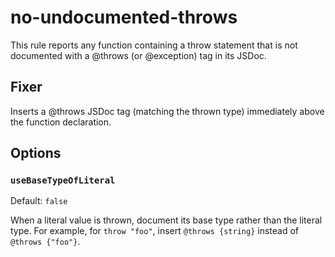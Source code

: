 # no-undocumented-throws

This rule reports any function containing a throw statement that is not documented with a @throws (or @exception) tag in its JSDoc.

## Fixer

Inserts a @throws JSDoc tag (matching the thrown type) immediately above the function declaration.

## Options

### `useBaseTypeOfLiteral`

Default: `false`

When a literal value is thrown, document its base type rather than the literal type.
For example, for `throw "foo"`, insert `@throws {string}` instead of `@throws {"foo"}`.
